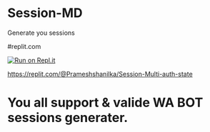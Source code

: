 # Session-MD
Generate you sessions

#replit.com

[![Run on Repl.it](https://repl.it/badge/github/quiec/whatsAlfa)](https://replit.com/@Prameshshanilka/Session-Md#.replit#.github/FUNDING.yml)



https://replit.com/@Prameshshanilka/Session-Multi-auth-state
# You all support & valide WA BOT sessions generater.
